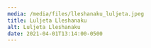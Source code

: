 ```yaml
---
media: /media/files/lleshanaku_luljeta.jpeg
title: Luljeta Lleshanaku
alt: Luljeta Lleshanaku
date: 2021-04-01T13:14:00-0500
---
```

